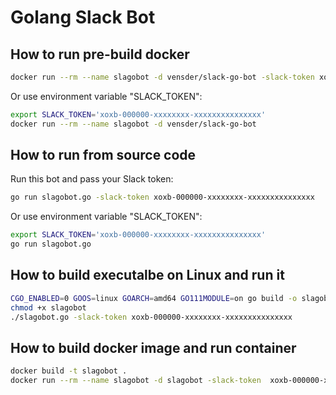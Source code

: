 # Golang Slack Bot

## How to run pre-build docker

```bash
docker run --rm --name slagobot -d vensder/slack-go-bot -slack-token xoxb-000000-xxxxxxxx-xxxxxxxxxxxxxxx
```

Or use environment variable "SLACK_TOKEN":

```bash
export SLACK_TOKEN='xoxb-000000-xxxxxxxx-xxxxxxxxxxxxxxx'
docker run --rm --name slagobot -d vensder/slack-go-bot
```

## How to run from source code

Run this bot and pass your Slack token:

```bash
go run slagobot.go -slack-token xoxb-000000-xxxxxxxx-xxxxxxxxxxxxxxx
```

Or use environment variable "SLACK_TOKEN":

```bash
export SLACK_TOKEN='xoxb-000000-xxxxxxxx-xxxxxxxxxxxxxxx'
go run slagobot.go
```

## How to build executalbe on Linux and run it

```bash
CGO_ENABLED=0 GOOS=linux GOARCH=amd64 GO111MODULE=on go build -o slagobot -v -x slagobot.go
chmod +x slagobot
./slagobot.go -slack-token xoxb-000000-xxxxxxxx-xxxxxxxxxxxxxxx
```

## How to build docker image and run container

```bash
docker build -t slagobot .
docker run --rm --name slagobot -d slagobot -slack-token  xoxb-000000-xxxxxxxx-xxxxxxxxxxxxxxx
```
